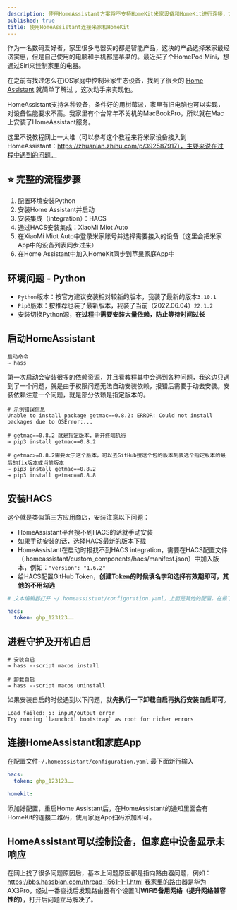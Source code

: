 ```yaml
---
description: 使用HomeAssistant方案将不支持HomeKit米家设备和HomeKit进行连接，方便使用Siri控制
published: true
title: 使用HomeAssistant连接米家和HomeKit
---
```


作为一名数码爱好者，家里很多电器买的都是智能产品，这块的产品选择米家最经济实惠，但是自己使用的电脑和手机都是苹果的。最近买了个HomePod Mini，想通过Siri来控制家里的电器。

在之前有找过怎么在iOS家庭中控制米家生态设备，找到了很火的 [Home Assistant](https://www.home-assistant.io/) 就简单了解过
，这次动手来实现他。

HomeAssistant支持各种设备，条件好的用树莓派，家里有旧电脑也可以实现，对设备性能要求不高。我家里有个台常年不关机的MacBookPro，所以就在Mac上安装了HomeAssistant服务。

这里不说教程网上一大堆（可以参考这个教程来将米家设备接入到 HomeAssistant：https://zhuanlan.zhihu.com/p/392587917），主要来说在过程中遇到的问题。

## ⭐️ 完整的流程步骤
1. 配置环境安装Python
2. 安装Home Assistant并启动
3. 安装集成（integration）：HACS
4. 通过HACS安装集成：XiaoMi Miot Auto
5. 在XiaoMi Miot Auto中登录米家账号并选择需要接入的设备（这里会把米家App中的设备列表同步过来）
6. 在Home Assistant中加入HomeKit同步到苹果家庭App中

##  环境问题 - Python

- `Python`版本：按官方建议安装相对较新的版本，我装了最新的版本`3.10.1`
-  `Pip3`版本：按推荐也装了最新版本，我装了当前（2022.06.04）`22.1.2`
- 安装切换Python源，**在过程中需要安装大量依赖，防止等待时间过长**

## 启动HomeAssistant

```shell
启动命令
→ hass
```
第一次启动会安装很多的依赖资源，并且看教程其中会遇到各种问题，我这边只遇到了一个问题，就是由于权限问题无法自动安装依赖，报错后需要手动去安装。安装依赖注意一个问题，就是部分依赖是指定版本的。

```shell
# 示例错误信息
Unable to install package getmac==0.8.2: ERROR: Could not install packages due to OSError:...

# getmac==0.8.2 就是指定版本，新开终端执行
→ pip3 install getmac==0.8.2

# getmac>=0.8.2需要大于这个版本，可以去GitHub搜这个包的版本列表选个指定版本的最后的fix版本或当前版本
→ pip3 install getmac==0.8.2
→ pip3 install getmac==0.8.8
```

## 安装HACS

这个就是类似第三方应用商店，安装注意以下问题：

- HomeAssistant平台搜不到HACS的话就手动安装
- 如果手动安装的话，选择HACS最新的版本下载
- HomeAssistant在启动时报找不到HACS integration，需要在HACS配置文件（.homeassistant/custom_components/hacs/manifest.json）中加入版本，例如：`"version": "1.6.2"`
- 给HACS配置GitHub Token，**创建Token的时候填名字和选择有效期即可，其他的不用勾选**

```yaml
# 文本编辑器打开 ~/.homeassistant/configuration.yaml，上面是其他的配置，在最下面添加新行输入

hacs:
  token: ghp_123123……
```

## 进程守护及开机自启

```shell
# 安装自启
→ hass --script macos install

# 卸载自启
→ hass --script macos uninstall
```
如果安装自启的时候遇到以下问题，就**先执行一下卸载自启再执行安装自启即可**。
```
Load failed: 5: input/output error
Try running `launchctl bootstrap` as root for richer errors
```

## 连接HomeAssistant和家庭App

在配置文件`~/.homeassistant/configuration.yaml` 最下面新行输入

```yaml
hacs:
  token: ghp_123123……

homekit:
```

添加好配置，重启Home Assistant后，在HomeAssistant的通知里面会有HomeKit的连接二维码，使用家庭App扫码添加即可。

## HomeAssistant可以控制设备，但家庭中设备显示**未响应**

在网上找了很多问题原因后，基本上问题原因都是指向路由器问题，例如：https://bbs.hassbian.com/thread-1561-1-1.html
我家里的路由器是华为AX3Pro，经过一番查找后发现路由器有个设置叫**WiFi5备用网络（提升网络兼容性的）**，打开后问题立马解决了。
